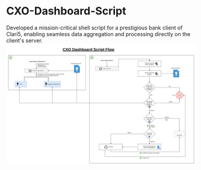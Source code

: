 # CXO-Dashboard-Script
Developed a mission-critical shell script for a prestigious bank client of Clari5, enabling seamless data aggregation and processing directly on the client's server.
![Script Flow](cxodb_scipt.png)
